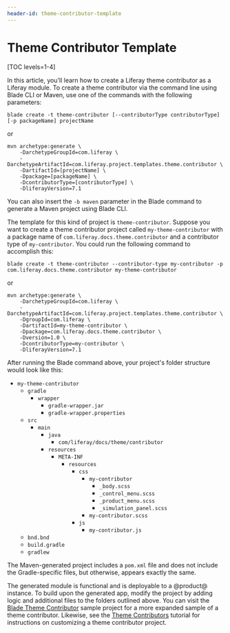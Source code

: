 ```yaml
---
header-id: theme-contributor-template
---
```


# Theme Contributor Template

[TOC levels=1-4]

In this article, you'll learn how to create a Liferay theme contributor as a
Liferay module. To create a theme contributor via the command line using Blade
CLI or Maven, use one of the commands with the following parameters:

    blade create -t theme-contributor [--contributorType contributorType] [-p packageName] projectName

or

    mvn archetype:generate \
        -DarchetypeGroupId=com.liferay \
        -DarchetypeArtifactId=com.liferay.project.templates.theme.contributor \
        -DartifactId=[projectName] \
        -Dpackage=[packageName] \
        -DcontributorType=[contributorType] \
        -DliferayVersion=7.1

You can also insert the `-b maven` parameter in the Blade command to generate a
Maven project using Blade CLI.

The template for this kind of project is `theme-contributor`. Suppose you want
to create a theme contributor project called `my-theme-contributor` with a
package name of `com.liferay.docs.theme.contributor` and a contributor type of
`my-contributor`. You could run the following command to accomplish this:

    blade create -t theme-contributor --contributor-type my-contributor -p com.liferay.docs.theme.contributor my-theme-contributor

or

    mvn archetype:generate \
        -DarchetypeGroupId=com.liferay \
        -DarchetypeArtifactId=com.liferay.project.templates.theme.contributor \
        -DgroupId=com.liferay \
        -DartifactId=my-theme-contributor \
        -Dpackage=com.liferay.docs.theme.contributor \
        -Dversion=1.0 \
        -DcontributorType=my-contributor \
        -DliferayVersion=7.1

After running the Blade command above, your project's folder structure would
look like this: 

- `my-theme-contributor`
    - `gradle`
        - `wrapper`
            - `gradle-wrapper.jar`
            - `gradle-wrapper.properties`
    - `src`
        - `main`
            - `java`
                - `com/liferay/docs/theme/contributor`
            - `resources`
                - `META-INF`
                    - `resources`
                    	- `css`
                    		- `my-contributor`
                    			- `_body.scss`
                    			- `_control_menu.scss`
                    			- `_product_menu.scss`
                    			- `_simulation_panel.scss`
                    		- `my-contributor.scss`
                    	- `js`
                    		- `my-contributor.js`
    - `bnd.bnd`
    - `build.gradle`
    - `gradlew`

The Maven-generated project includes a `pom.xml` file and does not include the
Gradle-specific files, but otherwise, appears exactly the same.

The generated module is functional and is deployable to a @product@ instance. To
build upon the generated app, modify the project by adding logic and additional
files to the folders outlined above. You can visit the
[Blade Theme Contributor](/docs/7-0/reference/-/knowledge_base/r/theme-contributor)
sample project for a more expanded sample of a theme contributor. Likewise, see
the
[Theme Contributors](/docs/7-0/tutorials/-/knowledge_base/t/theme-contributors)
tutorial for instructions on customizing a theme contributor project.
